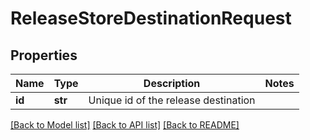 # ReleaseStoreDestinationRequest

## Properties
Name | Type | Description | Notes
------------ | ------------- | ------------- | -------------
**id** | **str** | Unique id of the release destination | 

[[Back to Model list]](../README.md#documentation-for-models) [[Back to API list]](../README.md#documentation-for-api-endpoints) [[Back to README]](../README.md)

